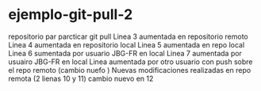 # ejemplo-git-pull-2
repositorio par parcticar git pull
Linea 3 aumentada en repositorio remoto
Linea 4 aumentada en repositorio local
Linea 5 aumentada en repo local
Linea 6 sumentada por usuario JBG-FR en local
Linea 7 aumentada por usuairo JBG-FR en local
Linea aumentada por otro usuario con push sobre el repo remoto
(cambio nuefo )
Nuevas modificaciones realizadas 
en repo remota (2 lienas 10 y 11)
cambio nuevo en 12